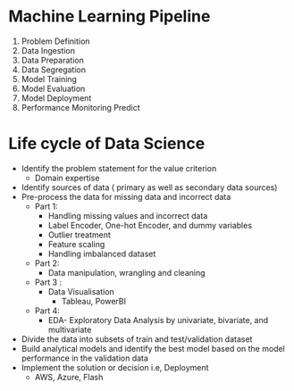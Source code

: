 # Machine Learning Pipeline
1. Problem Definition
2. Data Ingestion
3. Data Preparation
4. Data Segregation
5. Model Training
6. Model Evaluation
7. Model Deployment
8. Performance Monitoring Predict

# Life cycle of Data Science
- Identify the problem statement for the value criterion
  - Domain expertise
- Identify sources of data ( primary as well as secondary data sources)
- Pre-process the data for missing data and incorrect data
  - Part 1:
    - Handling missing values and incorrect data
    - Label Encoder, One-hot Encoder, and dummy variables
    - Outlier treatment
    - Feature scaling
    - Handling imbalanced dataset
  - Part 2:
    - Data manipulation, wrangling and cleaning
  - Part 3 :
    - Data Visualisation
      - Tableau, PowerBI
  - Part 4:
    - EDA- Exploratory Data Analysis by univariate, bivariate, and multivariate
- Divide the data into subsets of train and test/validation dataset
- Build analytical models and identify the best model based on the model performance in the validation data
- Implement the solution or decision i.e, Deployment
  - AWS, Azure, Flash 
